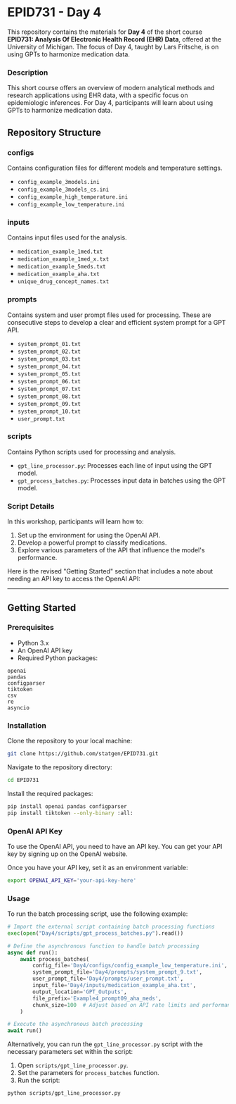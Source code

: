 # EPID731 - Day 4

This repository contains the materials for **Day 4** of the short course **EPID731: Analysis Of Electronic Health Record (EHR) Data**, offered at the University of Michigan. The focus of Day 4, taught by Lars Fritsche, is on using GPTs to harmonize medication data.

### Description

This short course offers an overview of modern analytical methods and research applications using EHR data, with a specific focus on epidemiologic inferences. For Day 4, participants will learn about using GPTs to harmonize medication data.

## Repository Structure

### configs

Contains configuration files for different models and temperature settings.
- `config_example_3models.ini`
- `config_example_3models_cs.ini`
- `config_example_high_temperature.ini`
- `config_example_low_temperature.ini`

### inputs

Contains input files used for the analysis.
- `medication_example_1med.txt`
- `medication_example_1med_x.txt`
- `medication_example_5meds.txt`
- `medication_example_aha.txt`
- `unique_drug_concept_names.txt`

### prompts

Contains system and user prompt files used for processing. These are consecutive steps to develop a clear and efficient system prompt for a GPT API.
- `system_prompt_01.txt`
- `system_prompt_02.txt`
- `system_prompt_03.txt`
- `system_prompt_04.txt`
- `system_prompt_05.txt`
- `system_prompt_06.txt`
- `system_prompt_07.txt`
- `system_prompt_08.txt`
- `system_prompt_09.txt`
- `system_prompt_10.txt`
- `user_prompt.txt`

### scripts

Contains Python scripts used for processing and analysis.
- `gpt_line_processor.py`: Processes each line of input using the GPT model.
- `gpt_process_batches.py`: Processes input data in batches using the GPT model.

### Script Details

In this workshop, participants will learn how to:
1. Set up the environment for using the OpenAI API.
2. Develop a powerful prompt to classify medications.
3. Explore various parameters of the API that influence the model's performance.

Here is the revised "Getting Started" section that includes a note about needing an API key to access the OpenAI API:

---

## Getting Started

### Prerequisites

- Python 3.x
- An OpenAI API key
- Required Python packages:

```plaintext
openai
pandas
configparser
tiktoken
csv
re
asyncio
```

### Installation

Clone the repository to your local machine:

```bash
git clone https://github.com/statgen/EPID731.git
```

Navigate to the repository directory:

```bash
cd EPID731
```

Install the required packages:

```bash
pip install openai pandas configparser
pip install tiktoken --only-binary :all:
```

### OpenAI API Key

To use the OpenAI API, you need to have an API key. You can get your API key by signing up on the OpenAI website.

Once you have your API key, set it as an environment variable:

```bash
export OPENAI_API_KEY='your-api-key-here'
```

### Usage

To run the batch processing script, use the following example:

```python
# Import the external script containing batch processing functions
exec(open("Day4/scripts/gpt_process_batches.py").read())

# Define the asynchronous function to handle batch processing
async def run():
    await process_batches(
        config_file='Day4/configs/config_example_low_temperature.ini',
        system_prompt_file='Day4/prompts/system_prompt_9.txt',
        user_prompt_file='Day4/prompts/user_prompt.txt',
        input_file='Day4/inputs/medication_example_aha.txt',
        output_location='GPT_Outputs',
        file_prefix='Example4_prompt09_aha_meds',
        chunk_size=100  # Adjust based on API rate limits and performance needs
    )

# Execute the asynchronous batch processing
await run()
```

Alternatively, you can run the `gpt_line_processor.py` script with the necessary parameters set within the script:

1. Open `scripts/gpt_line_processor.py`.
2. Set the parameters for `process_batches` function.
3. Run the script:

```bash
python scripts/gpt_line_processor.py
```
